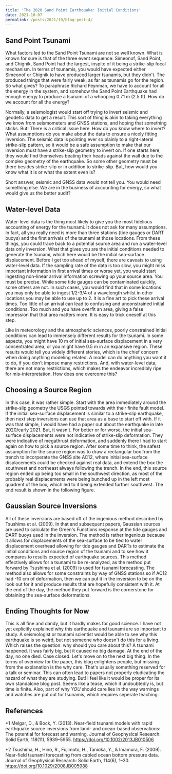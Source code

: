 ```yaml
---
title: 'The 2020 Sand Point Earthquake: Initial Conditions'
date: 2021-10-07
permalink: /posts/2021/10/blog-post-4/ 
---
```


## Sand Point Tsunami

What factors led to the Sand Point Tsunami are not so well known. What is known for sure is that of the three event sequence: Simeonof, Sand Point, and Chignik, Sand Point had the largest, inspite of it being a strike-slip focal mechanism. In terms of tsunamis, you would have expected either Simeonof or Chignik to have produced larger tsunamis, but they didn't. The produced things that were fairly weak, as far as tsunamis go for the region. So what gives? 
To paraphrase Richard Feynman, we have to account for all the energy in the system, and somehow the Sand Point Earthquake had enough energy to produce a tsunami of a whooping 0.71 m (2.5 ft). How do we account for all the energy?

Normally, a seismologist would start off trying to invert seismic and geodetic data to get a result. This sort of thing is akin to taking everything we know from seismometers and GNSS stations, and hoping that something sticks. But! There is a critical issue here.
How do you know where to invert? What assumptions do you make about the data to ensure a nicely fitting inversion. The seismic data is pointing ever so plainly to a right-lateral strike-slip pattern, so it would be a safe assumption to make that our inversion
must have a strike-slip geometry to invert on. If one starts here, they would find themselves beating their heads against the wall due to the complex geometry of the earthquake. So some other geometry must be there besides strike-slip or in addition to strike-slip.
But, how would you know what it is or what the extent even is?

Short answer, seismic and GNSS data would not tell you. You would need something else. We are in the business of accounting for energy, so what would give us the better audit? 

## Water-level Data

Water-level data is the thing most likely to give you the most fidelious accounting of energy for the tsunami. It does not ask for many assumptions. In fact, all you really need is more than three stations (tide gauges or DART buoys) and the first arrivals of the tsunami at those locations. From these things, you could trace back to a potential source area and run a water-level data only inversion. What that gives you are the initial conditions needed to generate the tsunami, which here would be the initial sea-surface displacement. 
Before I get too ahead of myself, there are caveats to using water-level data. If the sampling rate of the data is too slow, you might miss important information in first arrival times or worse yet, you would start ingesting non-linear arrival information screwing up your
source area. You must be precise. While some tide gauges can be contaminated quickly, some others are not. In such cases, you would find that in some locations you may only be able to ingest 1/2-3/4 of a wavelength whilst in other locations you may be able to use
up to 2. It is a fine art to pick these arrival times. Too little of an arrival can lead to confusing and unconstrained initial conditions. Too much and you have overfit an area, giving a false impression that that area matters more. It is easy to trick oneself at this step.

Like in meteorology and the atmospheric sciences, poorly constrained initial conditions can lead to immensely different results for the tsunami. In some aspects, you might have 10 m of initial sea-surface displacement in a very concentrated area, or you might have
0.5 m in an expansive region. These results would tell you widely different stories, which is the chief concern when doing anything modeling related. A model can do anything you want it to do, if you don't impose many restrictions. And, with water-level data, there are not many restrictions, which makes the endeavor incredibly ripe for mis-interpretation. 
How does one overcome this?

## Choosing a Source Region

In this case, it was rather simple. Start with the area immediately around the strike-slip geometry the USGS pointed towards with their finite fault model. If the initial sea-surface displacement is similar to a strike-slip earthquake, then next step inversions can use
that area as a base to start off with. If it was that simple, I would have had a paper out about the earthquake in late 2020/early 2021. But, it wasn't. For better or for worse, the initial sea-surface displacements were not indicative of strike-slip deformation. 
They were indicative of megathrust deformation, and suddenly there I had to start again on how to pick a source region. After some time to think, the safest assumption for the source region was to draw a rectangular box from the trench to incorperate the GNSS
site AC12, where initial sea-surface displacements could be checked against real data, and extend the box the southwest and northeast always following the trench. In the end, this source region ended up being too small in the southwest direction, as most
of the probably real displacements were being bunched up in the left most quadrent of the box, which led to it being extended further southwest. The end result is shown in the following figure. 

## Gaussian Source Inversions

All of these inversions are based off of the ingenious method described by Tsushima et al. (2009). In that and subsequent papers, Gaussian sources are used to calculate the Green's Functions response at the tide gauges and DART buoys used in the inversion. 
The method is rather ingenious because it allows for displacements of the sea-surface to be tied to water displacement overhead allowing for tide gauges and DARTs to estimate the initial conditions and source region of the tsunami and to see how it compares
to results expected of earthquake sources. This method effectively allows for a tsunami to be re-analyzed, as the method put forward by Tsushima et al. (2009) is used for tsunami forecasting. The method also allows for some constraints by way of GNSS stations
so if AC12 had -10 cm of deformation, then we can put it in the inversion to be on the look out for it and produce results that are hopefully consistent with it. At the end of the day, the method they put forward is the cornerstone for obtaining the sea-surface deformations.

## Ending Thoughts for Now

This is all fine and dandy, but it hardly makes for good science. I have not yet explicitly explained why this earthquake and tsunami are so important to study. A seismologist or tsunami scientist would be able to see why this earthquake is so weird, but not someone
who doesn't do this for a living. Which raises the question: why should you care about this? A tsunami happened. It was fairly big, but it caused no big damage. At the end of the day, no one died. Case closed. Let's move on to the next big thing. In the terms of overview
for the paper, this blog enlightens people, but missing from the explanation is the why care. That's usually something reserved for a talk or seminar. This can often lead to papers not properly eludicating the hazard of what they are studying. But! I feel like it would be proper for its own standalone blog post. Seems like a tease, which it undoubtedly is, but time is finite. Also, part of why *YOU* should care lies in the way warnings and watches are put out for tsunamis, which requires seperate teaching. 

## References

*1 Melgar, D., & Bock, Y. (2013). Near-field tsunami models with rapid earthquake source inversions from land- and ocean-based observations: The potential for forecast and warning. Journal of Geophysical Research: Solid Earth, 118(11), 5939–5955. https://doi.org/10.1002/2013JB010506

*2 Tsushima, H., Hino, R., Fujimoto, H., Tanioka, Y., & Imamura, F. (2009). Near-field tsunami forecasting from cabled ocean bottom pressure data. Journal of Geophysical Research: Solid Earth, 114(6), 1–20. https://doi.org/10.1029/2008JB005988

 
 
